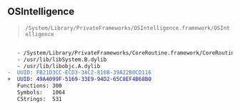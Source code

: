 ## OSIntelligence

> `/System/Library/PrivateFrameworks/OSIntelligence.framework/OSIntelligence`

```diff

   - /System/Library/PrivateFrameworks/CoreRoutine.framework/CoreRoutine
   - /usr/lib/libSystem.B.dylib
   - /usr/lib/libobjc.A.dylib
-  UUID: FB21D3CC-ECD3-3AC2-810B-39A22B0CD116
+  UUID: 49A4099F-5169-33E9-94D2-65C8EF4B68B0
   Functions: 300
   Symbols:   1064
   CStrings:  531

```
